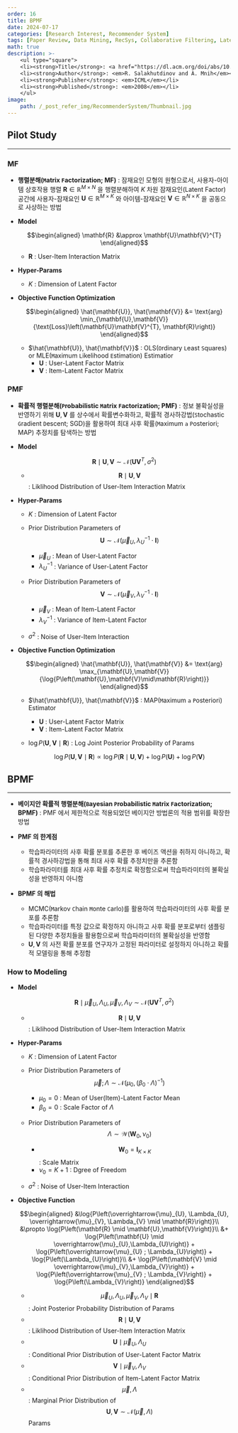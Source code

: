 ```yaml
---
order: 16
title: BPMF
date: 2024-07-17
categories: [Research Interest, Recommender System]
tags: [Paper Review, Data Mining, RecSys, Collaborative Filtering, Latent Factor Model, Bayesian]
math: true
description: >-
    <ul type="square">
    <li><strong>Title</strong>: <a href="https://dl.acm.org/doi/abs/10.1145/1390156.1390267?casa_token=qcXfuanisHUAAAAA:1kvcFcEIDLbBTKptsE1CPjTQToi0mpGtJpYS7hHSTW2yKdoT2pUpNdfY7TARrnNdKC2FaIqIaULwOow"><em>Bayesian Probabilistic Matrix Factorization using Markov Chain Monte Carlo</em></a></li>
    <li><strong>Author</strong>: <em>R. Salakhutdinov and A. Mnih</em></li>
    <li><strong>Publisher</strong>: <em>ICML</em></li>
    <li><strong>Published</strong>: <em>2008</em></li>
    </ul>
image:
    path: /_post_refer_img/RecommenderSystem/Thumbnail.jpg
---
```


## Pilot Study
-----

### MF

- **행렬분해(`M`atrix `F`actorization; MF)** : 잠재요인 모형의 원형으로서, 사용자-아이템 상호작용 행렬 $\mathbf{R} \in \mathbb{R}^{M \times N}$ 을 행렬분해하여 $K$ 차원 잠재요인(Latent Factor) 공간에 사용자-잠재요인 $\mathbf{U} \in \mathbb{R}^{M \times K}$ 와 아이템-잠재요인 $\mathbf{V} \in \mathbb{R}^{N \times K}$ 을 공동으로 사상하는 방법

- **Model**

    $$\begin{aligned}
    \mathbf{R} &\approx \mathbf{U}\mathbf{V}^{T}
    \end{aligned}$$

    - $\mathbf{R}$ : User-Item Interaction Matrix

- **Hyper-Params**
    - $K$ : Dimension of Latent Factor

- **Objective Function Optimization**

    $$\begin{aligned}
    \hat{\mathbf{U}}, \hat{\mathbf{V}}
    &= \text{arg} \min_{\mathbf{U},\mathbf{V}}{\text{Loss}\left(\mathbf{U}\mathbf{V}^{T}, \mathbf{R}\right)}
    \end{aligned}$$

    - $\hat{\mathbf{U}}, \hat{\mathbf{V}}$ : OLS(`O`rdinary `L`east `S`quares) or MLE(`M`aximum `L`ikelihood `E`stimation) Estimatior
        - $\mathbf{U}$ : User-Latent Factor Matrix
        - $\mathbf{V}$ : Item-Latent Factor Matrix

### PMF

- **확률적 행렬분해(`P`robabilistic `M`atrix `F`actorization; PMF)** : 정보 불확실성을 반영하기 위해 $\mathbf{U},\mathbf{V}$ 를 상수에서 확률변수화하고, 확률적 경사하강법(`S`tochastic `G`radient `D`escent; SGD)을 활용하여 최대 사후 확률(`M`aximum `a` `P`osteriori; MAP) 추정치를 탐색하는 방법

- **Model**

    $$
    \mathbf{R} \mid \mathbf{U},\mathbf{V} \sim \mathcal{N}\left(\mathbf{U}\mathbf{V}^{T}, \sigma^{2}\right)
    $$

    - $$\mathbf{R} \mid \mathbf{U},\mathbf{V}$$ : Liklihood Distribution of User-Item Interaction Matrix

- **Hyper-Params**
    - $K$ : Dimension of Latent Factor

    - Prior Distribution Parameters of $$\mathbf{U} \sim \mathcal{N}\left(\overrightarrow{\mu}_{U}, \lambda_{U}^{-1}\cdot\mathbf{I}\right)$$
        - $\overrightarrow{\mu}_{U}$ : Mean of User-Latent Factor
        - $\lambda_{U}^{-1}$ : Variance of User-Latent Factor

    - Prior Distribution Parameters of $$\mathbf{V} \sim \mathcal{N}\left(\overrightarrow{\mu}_{V}, \lambda_{V}^{-1}\cdot\mathbf{I}\right)$$
        - $\overrightarrow{\mu}_{V}$ : Mean of Item-Latent Factor
        - $\lambda_{V}^{-1}$ : Variance of Item-Latent Factor

    - $\sigma^{2}$ : Noise of User-Item Interaction

- **Objective Function Optimization**

    $$\begin{aligned}
    \hat{\mathbf{U}}, \hat{\mathbf{V}}
    &= \text{arg} \max_{\mathbf{U},\mathbf{V}}{\log{P\left(\mathbf{U},\mathbf{V}\mid\mathbf{R}\right)}}
    \end{aligned}$$

    - $\hat{\mathbf{U}}, \hat{\mathbf{V}}$ : MAP(`M`aximum `a` `P`osteriori) Estimator
        - $\mathbf{U}$ : User-Latent Factor Matrix
        - $\mathbf{V}$ : Item-Latent Factor Matrix

    - $\log{P\left(\mathbf{U},\mathbf{V}\mid\mathbf{R}\right)}$ : Log Joint Posterior Probability of Params

        $$
        \log{P\left(\mathbf{U},\mathbf{V}\mid\mathbf{R}\right)} \propto \log{P\left(\mathbf{R}\mid\mathbf{U},\mathbf{V}\right)} + \log{P\left(\mathbf{U}\right)} + \log{P\left(\mathbf{V}\right)}
        $$

## BPMF
-----

- **베이지안 확률적 행렬분해(`B`ayesian `P`robabilistic `M`atrix `F`actorization; BPMF)** : PMF 에서 제한적으로 적용되었던 베이지안 방법론의 적용 범위를 확장한 방법

- **PMF 의 한계점**
    - 학습파라미터의 사후 확률 분포를 추론한 후 베이즈 액션을 취하지 아니하고, 확률적 경사하강법을 통해 최대 사후 확률 추정치만을 추론함
    - 학습파라미터를 최대 사후 확률 추정치로 확정함으로써 학습파라미터의 불확실성을 반영하지 아니함

- **BPMF 의 해법**
    - MCMC(`M`arkov `C`hain `M`onte `C`arlo)를 활용하여 학습파라미터의 사후 확률 분포를 추론함
    - 학습파라미터를 특정 값으로 확정하지 아니하고 사후 확률 분포로부터 샘플링된 다양한 추정치들을 활용함으로써 학습파라미터의 불확실성을 반영함
    - $\mathbf{U}, \mathbf{V}$ 의 사전 확률 분포를 연구자가 고정된 파라미터로 설정하지 아니하고 확률적 모델링을 통해 추정함

### How to Modeling

- **Model**

    $$
    \mathbf{R} \mid \overrightarrow{\mu}_{U}, \Lambda_{U}, \overrightarrow{\mu}_{V}, \Lambda_{V} \sim \mathcal{N}\left(\mathbf{U}\mathbf{V}^{T}, \sigma^{2}\right)
    $$

    - $$\mathbf{R} \mid \mathbf{U},\mathbf{V}$$ : Liklihood Distribution of User-Item Interaction Matrix

- **Hyper-Params**
    - $K$ : Dimension of Latent Factor

    - Prior Distribution Parameters of $$\overrightarrow{\mu} ; \Lambda \sim \mathcal{N}\left(\mu_{0}, (\beta_{0} \cdot \Lambda)^{-1}\right)$$
        - $\mu_{0}=0$ : Mean of User(Item)-Latent Factor Mean
        - $\beta_{0}=0$ : Scale Factor of $\Lambda$

    - Prior Distribution Parameters of $$\Lambda \sim \mathcal{W}\left(\mathbf{W}_{0}, \nu_{0}\right)$$
        - $$\mathbf{W}_{0}=\mathbf{I}_{K \times K}$$ : Scale Matrix
        - $\nu_{0}=K+1$ : Dgree of Freedom

    - $\sigma^{2}$ : Noise of User-Item Interaction

- **Objective Function**

    $$\begin{aligned}
    &\log{P\left(\overrightarrow{\mu}_{U}, \Lambda_{U}, \overrightarrow{\mu}_{V}, \Lambda_{V} \mid \mathbf{R}\right)}\\
    &\propto \log{P\left(\mathbf{R} \mid \mathbf{U},\mathbf{V}\right)}\\
    &+ \log{P\left(\mathbf{U} \mid \overrightarrow{\mu}_{U},\Lambda_{U}\right)} + \log{P\left(\overrightarrow{\mu}_{U} ; \Lambda_{U}\right)} + \log{P\left(\Lambda_{U}\right)}\\
    &+ \log{P\left(\mathbf{V} \mid \overrightarrow{\mu}_{V},\Lambda_{V}\right)} + \log{P\left(\overrightarrow{\mu}_{V} ; \Lambda_{V}\right)} + \log{P\left(\Lambda_{V}\right)}
    \end{aligned}$$

    - $$\overrightarrow{\mu}_{U}, \Lambda_{U}, \overrightarrow{\mu}_{V}, \Lambda_{V} \mid \mathbf{R}$$ : Joint Posterior Probability Distribution of Params
    - $$\mathbf{R} \mid \mathbf{U},\mathbf{V}$$ : Liklihood Distribution of User-Item Interaction Matrix
    - $$\mathbf{U} \mid \overrightarrow{\mu}_{U},\Lambda_{U}$$ : Conditional Prior Distribution of User-Latent Factor Matrix
    - $$\mathbf{V} \mid \overrightarrow{\mu}_{V},\Lambda_{V}$$ : Conditional Prior Distribution of Item-Latent Factor Matrix
    - $$\overrightarrow{\mu}, \Lambda$$ : Marginal Prior Distribution of $$\mathbf{U}, \mathbf{V} \sim \mathcal{N}\left(\overrightarrow{\mu}, \Lambda\right)$$ Params